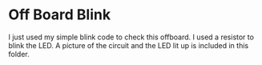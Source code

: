 # Off Board Blink
I just used my simple blink code to check this offboard.
I used a resistor to blink the LED.
A picture of the circuit and the LED lit up is included in this folder.
